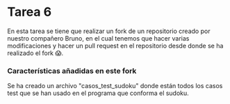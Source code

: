 # Tarea 6

En esta tarea se tiene que realizar un fork de un repositorio creado por nuestro compañero Bruno, en el cual tenemos que hacer varias modificaciones y hacer un pull request en el repositorio desde donde se ha realizado el fork 😱.

### Características añadidas en este fork

Se ha creado un archivo "casos_test_sudoku" donde están todos los casos test que se han usado en el programa que conforma el sudoku.
